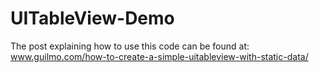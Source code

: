 UITableView-Demo
================

The post explaining how to use this code can be found at: www.guilmo.com/how-to-create-a-simple-uitableview-with-static-data/